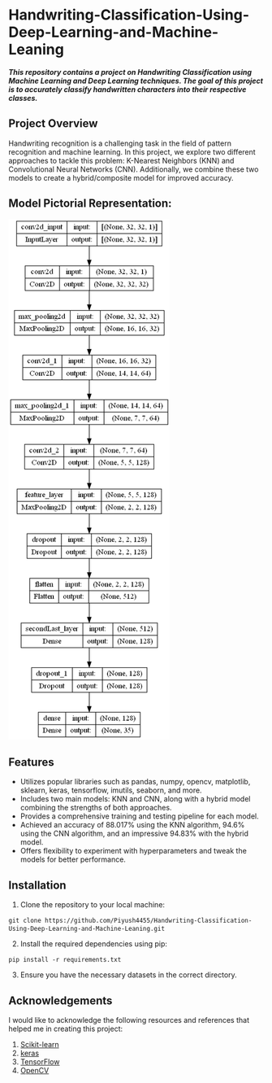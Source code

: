 # Handwriting-Classification-Using-Deep-Learning-and-Machine-Leaning

***This repository contains a project on Handwriting Classification using Machine Learning and Deep Learning techniques. The goal of this project is to accurately classify handwritten characters into their respective classes.***
<br />
## Project Overview
<p>Handwriting recognition is a challenging task in the field of pattern recognition and machine learning. In this project, we explore two different approaches to tackle this problem: K-Nearest Neighbors (KNN) and Convolutional Neural Networks (CNN). Additionally, we combine these two models to create a hybrid/composite model for improved accuracy.</p>

## Model Pictorial Representation:
![Pictorial_representation_of_model](./model_plot.png)

## Features
* Utilizes popular libraries such as pandas, numpy, opencv, matplotlib, sklearn, keras, tensorflow, imutils, seaborn, and more.<br />
* Includes two main models: KNN and CNN, along with a hybrid model combining the strengths of both approaches.<br />
* Provides a comprehensive training and testing pipeline for each model.<br />
* Achieved an accuracy of 88.017% using the KNN algorithm, 94.6% using the CNN algorithm, and an impressive 94.83% with the hybrid model.<br />
* Offers flexibility to experiment with hyperparameters and tweak the models for better performance.<br />

## Installation
1. Clone the repository to your local machine:
```
git clone https://github.com/Piyush4455/Handwriting-Classification-Using-Deep-Learning-and-Machine-Leaning.git
```
2. Install the required dependencies using pip:
```
pip install -r requirements.txt
```
3. Ensure you have the necessary datasets in the correct directory.

## Acknowledgements
I would like to acknowledge the following resources and references that helped me in creating this project:<br />
1. <a href="https://scikit-learn.org/stable/">Scikit-learn</a><br>
2. <a href="https://keras.io/">keras</a><br>
3. <a href="https://www.tensorflow.org/">TensorFlow</a><br>
4. <a href="https://opencv.org/">OpenCV</a><br>
